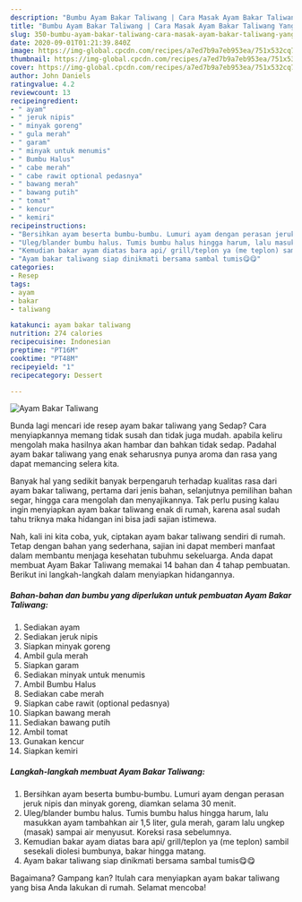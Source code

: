 ```yaml
---
description: "Bumbu Ayam Bakar Taliwang | Cara Masak Ayam Bakar Taliwang Yang Bikin Ngiler"
title: "Bumbu Ayam Bakar Taliwang | Cara Masak Ayam Bakar Taliwang Yang Bikin Ngiler"
slug: 350-bumbu-ayam-bakar-taliwang-cara-masak-ayam-bakar-taliwang-yang-bikin-ngiler
date: 2020-09-01T01:21:39.840Z
image: https://img-global.cpcdn.com/recipes/a7ed7b9a7eb953ea/751x532cq70/ayam-bakar-taliwang-foto-resep-utama.jpg
thumbnail: https://img-global.cpcdn.com/recipes/a7ed7b9a7eb953ea/751x532cq70/ayam-bakar-taliwang-foto-resep-utama.jpg
cover: https://img-global.cpcdn.com/recipes/a7ed7b9a7eb953ea/751x532cq70/ayam-bakar-taliwang-foto-resep-utama.jpg
author: John Daniels
ratingvalue: 4.2
reviewcount: 13
recipeingredient:
- " ayam"
- " jeruk nipis"
- " minyak goreng"
- " gula merah"
- " garam"
- " minyak untuk menumis"
- " Bumbu Halus"
- " cabe merah"
- " cabe rawit optional pedasnya"
- " bawang merah"
- " bawang putih"
- " tomat"
- " kencur"
- " kemiri"
recipeinstructions:
- "Bersihkan ayam beserta bumbu-bumbu. Lumuri ayam dengan perasan jeruk nipis dan minyak goreng, diamkan selama 30 menit."
- "Uleg/blander bumbu halus. Tumis bumbu halus hingga harum, lalu masukkan ayam tambahkan air 1,5 liter, gula merah, garam lalu ungkep (masak) sampai air menyusut. Koreksi rasa sebelumnya."
- "Kemudian bakar ayam diatas bara api/ grill/teplon ya (me teplon) sambil sesekali diolesi bumbunya, bakar hingga matang."
- "Ayam bakar taliwang siap dinikmati bersama sambal tumis😋😋"
categories:
- Resep
tags:
- ayam
- bakar
- taliwang

katakunci: ayam bakar taliwang 
nutrition: 274 calories
recipecuisine: Indonesian
preptime: "PT16M"
cooktime: "PT48M"
recipeyield: "1"
recipecategory: Dessert

---
```



![Ayam Bakar Taliwang](https://img-global.cpcdn.com/recipes/a7ed7b9a7eb953ea/751x532cq70/ayam-bakar-taliwang-foto-resep-utama.jpg)

Bunda lagi mencari ide resep ayam bakar taliwang yang Sedap? Cara menyiapkannya memang tidak susah dan tidak juga mudah. apabila keliru mengolah maka hasilnya akan hambar dan bahkan tidak sedap. Padahal ayam bakar taliwang yang enak seharusnya punya aroma dan rasa yang dapat memancing selera kita.

Banyak hal yang sedikit banyak berpengaruh terhadap kualitas rasa dari ayam bakar taliwang, pertama dari jenis bahan, selanjutnya pemilihan bahan segar, hingga cara mengolah dan menyajikannya. Tak perlu pusing kalau ingin menyiapkan ayam bakar taliwang enak di rumah, karena asal sudah tahu triknya maka hidangan ini bisa jadi sajian istimewa.




Nah, kali ini kita coba, yuk, ciptakan ayam bakar taliwang sendiri di rumah. Tetap dengan bahan yang sederhana, sajian ini dapat memberi manfaat dalam membantu menjaga kesehatan tubuhmu sekeluarga. Anda dapat membuat Ayam Bakar Taliwang memakai 14 bahan dan 4 tahap pembuatan. Berikut ini langkah-langkah dalam menyiapkan hidangannya.

<!--inarticleads1-->

##### Bahan-bahan dan bumbu yang diperlukan untuk pembuatan Ayam Bakar Taliwang:

1. Sediakan  ayam
1. Sediakan  jeruk nipis
1. Siapkan  minyak goreng
1. Ambil  gula merah
1. Siapkan  garam
1. Sediakan  minyak untuk menumis
1. Ambil  Bumbu Halus
1. Sediakan  cabe merah
1. Siapkan  cabe rawit (optional pedasnya)
1. Siapkan  bawang merah
1. Sediakan  bawang putih
1. Ambil  tomat
1. Gunakan  kencur
1. Siapkan  kemiri




<!--inarticleads2-->

##### Langkah-langkah membuat Ayam Bakar Taliwang:

1. Bersihkan ayam beserta bumbu-bumbu. Lumuri ayam dengan perasan jeruk nipis dan minyak goreng, diamkan selama 30 menit.
1. Uleg/blander bumbu halus. Tumis bumbu halus hingga harum, lalu masukkan ayam tambahkan air 1,5 liter, gula merah, garam lalu ungkep (masak) sampai air menyusut. Koreksi rasa sebelumnya.
1. Kemudian bakar ayam diatas bara api/ grill/teplon ya (me teplon) sambil sesekali diolesi bumbunya, bakar hingga matang.
1. Ayam bakar taliwang siap dinikmati bersama sambal tumis😋😋




Bagaimana? Gampang kan? Itulah cara menyiapkan ayam bakar taliwang yang bisa Anda lakukan di rumah. Selamat mencoba!
